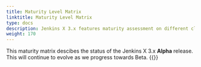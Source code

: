 ```yaml
---
title: Maturity Level Matrix
linktitle: Maturity Level Matrix 
type: docs
description: Jenkins X 3.x features maturity assessment on different cloud providers
weight: 170
---
```


This maturity matrix descibes the status of the Jenkins X 3.x __Alpha__ release.  This will continue to evolve as we progress towards Beta.
{{<maturity-matrix>}}

